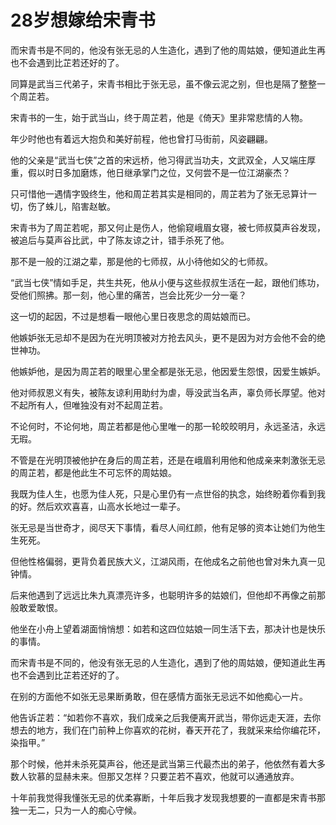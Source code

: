 # 28岁想嫁给宋青书

而宋青书是不同的，他没有张无忌的人生造化，遇到了他的周姑娘，便知道此生再也不会遇到比芷若还好的了。 

同算是武当三代弟子，宋青书相比于张无忌，虽不像云泥之别，但也是隔了整整一个周芷若。 

宋青书的一生，始于武当山，终于周芷若，他是《倚天》里非常悲情的人物。 

年少时他也有着远大抱负和美好前程，他也曾打马街前，风姿翩翩。 

他的父亲是“武当七侠”之首的宋远桥，他习得武当功夫，文武双全，人又端庄厚重，假以时日多加磨炼，他日继承掌门之位，又何尝不是一位江湖豪杰？ 

只可惜他一遇情字毁终生，他和周芷若其实是相同的，周芷若为了张无忌算计一切，伤了蛛儿，陷害赵敏。 

宋青书为了周芷若呢，那又何止是伤人，他偷窥峨眉女寝，被七师叔莫声谷发现，被追后与莫声谷比武，中了陈友谅之计，错手杀死了他。 

那不是一般的江湖之辈，那是他的七师叔，从小待他如父的七师叔。 

“武当七侠”情如手足，共生共死，他从小便与这些叔叔生活在一起，跟他们练功，受他们照拂。那一刻，他心里的痛苦，岂会比死少一分一毫？ 

这一切的起因，不过是想看一眼他心里日夜思念的周姑娘而已。 

他嫉妒张无忌却不是因为在光明顶被对方抢去风头，更不是因为对方会他不会的绝世神功。 

他嫉妒他，是因为周芷若的眼里心里全都是张无忌，他因爱生怨恨，因爱生嫉妒。 

他对师叔恩义有失，被陈友谅利用助纣为虐，辱没武当名声，辜负师长厚望。他对不起所有人，但唯独没有对不起周芷若。 

不论何时，不论何地，周芷若都是他心里唯一的那一轮皎皎明月，永远圣洁，永远无瑕。 

不管是在光明顶被他护在身后的周芷若，还是在峨眉利用他和他成亲来刺激张无忌的周芷若，都是他此生不可忘怀的周姑娘。 

我既为佳人生，也愿为佳人死，只是心里仍有一点世俗的执念，始终盼着你看到我的好。然后欢欢喜喜，山高水长地过一辈子。 

张无忌是当世奇才，阅尽天下事情，看尽人间红颜，他有足够的资本让她们为他生生死死。 

但他性格偏弱，更背负着民族大义，江湖风雨，在他成名之前他也曾对朱九真一见钟情。 

后来他遇到了远远比朱九真漂亮许多，也聪明许多的姑娘们，但他却不再像之前那般敢爱敢恨。 

他坐在小舟上望着湖面悄悄想：如若和这四位姑娘一同生活下去，那决计也是快乐的事情。 

而宋青书是不同的，他没有张无忌的人生造化，遇到了他的周姑娘，便知道此生再也不会遇到比芷若还好的了。 

在别的方面他不如张无忌果断勇敢，但在感情方面张无忌远不如他痴心一片。 

他告诉芷若：“如若你不喜欢，我们成亲之后我便离开武当，带你远走天涯，去你想去的地方，我们在门前种上你喜欢的花树，春天开花了，我就采来给你编花环，染指甲。” 

那个时候，他并未杀死莫声谷，他还是武当第三代最杰出的弟子，他依然有着大多数人钦慕的显赫未来。但那又怎样？只要芷若不喜欢，他就可以通通放弃。 

十年前我觉得我懂张无忌的优柔寡断，十年后我才发现我想要的一直都是宋青书那独一无二，只为一人的痴心守候。